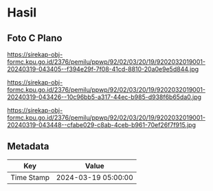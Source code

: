 # Hasil

## Foto C Plano

https://sirekap-obj-formc.kpu.go.id/2376/pemilu/ppwp/92/02/03/20/19/9202032019001-20240319-043405--f394e29f-7f08-41cd-8810-20a0e9e5d844.jpg

https://sirekap-obj-formc.kpu.go.id/2376/pemilu/ppwp/92/02/03/20/19/9202032019001-20240319-043426--10c96bb5-a317-44ec-b985-d938f6b65da0.jpg

https://sirekap-obj-formc.kpu.go.id/2376/pemilu/ppwp/92/02/03/20/19/9202032019001-20240319-043448--cfabe029-c8ab-4ceb-b961-70ef26f7f915.jpg


## Metadata

| Key        | Value               |
| ---------- | ------------------- |
| Time Stamp | 2024-03-19 05:00:00 |



